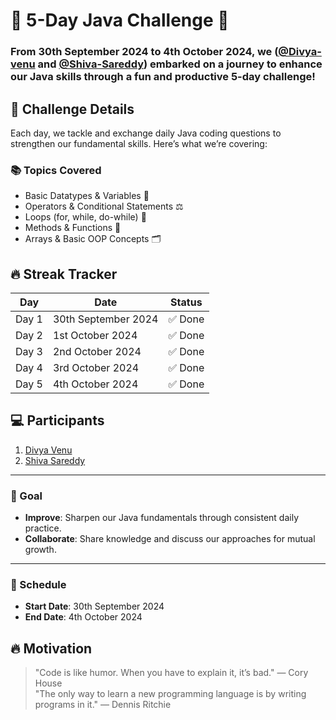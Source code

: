 # 🚀 5-Day Java Challenge 🚀

### From **30th September 2024** to **4th October 2024**, we ([@Divya-venu](https://github.com/Divya-venu) and [@Shiva-Sareddy](https://github.com/Shiva-Sareddy)) embarked on a journey to enhance our **Java** skills through a fun and productive 5-day challenge!

## 📝 Challenge Details

Each day, we tackle and exchange daily Java coding questions to strengthen our fundamental skills. Here’s what we’re covering:

### 📚 Topics Covered
- Basic Datatypes & Variables 📝
- Operators & Conditional Statements ⚖️
- Loops (for, while, do-while) 🔄
- Methods & Functions 🔧
- Arrays & Basic OOP Concepts 🗂️

## 🔥 Streak Tracker

| Day  | Date              | Status  |
|------|-------------------|---------|
| Day 1| 30th September 2024| ✅ Done |
| Day 2| 1st October 2024   | ✅ Done |
| Day 3| 2nd October 2024   | ✅ Done |
| Day 4| 3rd October 2024   | ✅ Done |
| Day 5| 4th October 2024   | ✅ Done |

## 💻 Participants
1. [Divya Venu](https://github.com/Divya-venu)
2. [Shiva Sareddy](https://github.com/Shiva-Sareddy)

---

### 🏁 Goal
- **Improve**: Sharpen our Java fundamentals through consistent daily practice.
- **Collaborate**: Share knowledge and discuss our approaches for mutual growth.

---

### 📅 Schedule
- **Start Date**: 30th September 2024
- **End Date**: 4th October 2024

## 🔥 Motivation
> "Code is like humor. When you have to explain it, it’s bad." — Cory House  
> "The only way to learn a new programming language is by writing programs in it." — Dennis Ritchie  
